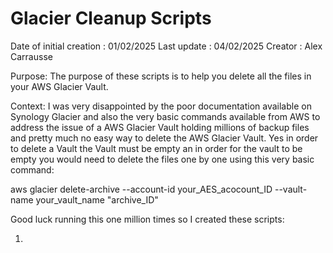 # Glacier Cleanup Scripts

Date of initial creation : 01/02/2025
Last update : 04/02/2025
Creator : Alex Carrausse

Purpose: The purpose of these scripts is to help you delete all the files in your AWS Glacier Vault.

Context: I was very disappointed by the poor documentation available on Synology Glacier and also the very basic commands
available from AWS to address the issue of a AWS Glacier Vault holding millions of backup files and pretty much no easy way
to delete the AWS Glacier Vault. Yes in order to delete a Vault the Vault must be empty an in order for the vault to be empty
you would need to delete the files one by one using this very basic command:

aws glacier delete-archive --account-id your_AES_acocount_ID  --vault-name your_vault_name "archive_ID"

Good luck running this one million times so I created these scripts:

1. 
